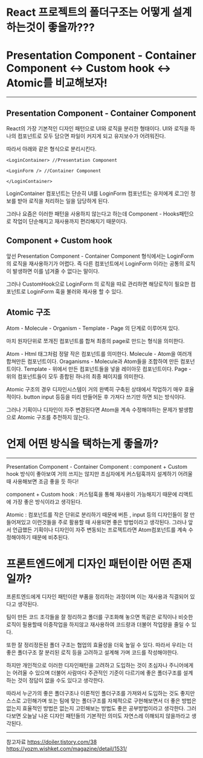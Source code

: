 # React 프로젝트의 폴더구조는 어떻게 설계하는것이 좋을까???

# Presentation Component - Container Component ↔ Custom hook ↔ Atomic를 비교해보자!
***
## Presentation Component - Container Component 

React의 가장 기본적인 디자인 패턴으로 UI와 로직을 분리한 형태이다.
UI와 로직을 하나의 컴포넌트로 모두 담으면 파일이 커지게 되고 유지보수가 어려워진다.

따라서 아래와 같은 형식으로 분리시킨다.

```
<LoginContainer> //Presentation Component

<LoginForm /> //Container Component

</LoginContainer>
```

LoginContainer 컴포넌트는 단순히 UI를
LoginForm 컴포넌트는 유저에게 로그인 정보를 받아 로직을 처리하는 일을 담당하게 된다.

그러나 요즘은 이러한 패턴을 사용하지 않는다고 하는데
Component - Hooks패턴으로 작업이 단순해지고 재사용까지 편리해지기 때문이다.

## Component + Custom hook

앞선 Presentation Component - Container Component 형식에서는 LoginForm 의 로직을 재사용하기가 어렵다. 
즉 다른 컴포넌트에서 LoginForm 이라는 공통의 로직이 발생하면 이를 넘겨줄 수 없다는 말이다.

그러나 CustomHook으로 LoginForm 의 로직을 따로 관리하면 해당로직이 필요한 컴포넌트로 LoginForm 훅을 불러와 재사용 할 수 있다.

## Atomic 구조

Atom - Molecule - Organism - Template - Page
의 단계로 이루어져 있다.

마치 원자단위로 쪼개진 컴포넌트를 합쳐 최종의 page로 만드는 형식을 의미한다.

Atom - Html 태그처럼 정말 작은 컴포넌트를 의미한다.
Molecule - Atom을 여러개 합쳐만든 컴포넌트이다.
Oraganisms - Molecule과 Atom들을 조합하여 만든 컴포넌트이다.
Template - 위에서 만든 컴포넌트들을 넣을 레이아웃 컴포넌트이다.
Page -  위의 컴포넌트들이 모두 종합된 하나의 최종 페이지를 의미한다.

Atomic 구조의 경우 디자인시스템이 거의 완벽히 구축된 상태에서 작업하기 매우 효율적이다.
button input 등등을 미리 만들어둔 후 가져다 쓰기만 하면 되는 방식이다.

그러나 기획이나 디자인이 자주 변경된다면 Atom을 계속 수정해야하는 문제가 발생함으로 Atomic 구조를 추천하지 않는다.

# 언제 어떤 방식을 택하는게 좋을까?
***
Presentation Component - Container Component : component + Custom hook 방식이 좋아보여 거의 쓰지는 않지만 초심자에게 커스텀훅까지 설계하기 어려울 때 사용해보면 조금 좋을 듯 하다!

component + Custom hook : 커스텀훅을 통해 재사용이 가능해지기 때문에 리액트에 가장 좋은 방식이라고 생각된다.

Atomic : 컴포넌트를 작은 단위로 분리하기 때문에 버튼 ,  input 등의 디자인들이 잘 만들어져있고 이런것들을 주로 활용할 때 사용되면 좋은 방법이라고 생각된다. 그러나 앞서 언급했든 기획이나 디자인이 자주 변동되는 프로젝트라면 Atom컴포넌트를 계속 수정해야하기 때문에 비추된다.

# 프론트엔드에게 디자인 패턴이란 어떤 존재일까?

프론트엔드에게 디자인 패턴이란 부품을 정리하는 과정이며 이는 재사용과 직결되어 있다고 생각된다.

팀이 만든 코드 조각들을 잘 정리하고 폴더를 구조화해 놓으면 똑같은 로직이나 비슷한 로직이 필용할때 이중작업을 하지않고 재사용하여 코드량과 더불어 작업량을 줄일 수 있다.

또한 잘 정리정돈된 폴더 구조는 협업의 효율성을 더욱 높일 수 있다. 따라서 우리는 더 좋은 폴더구조 잘 분리된 로직 등을 고려하고 설계해 가며 코드를 작성해야한다.

하지만 개인적으로 이러한 디자인패턴을 고려하고 도입하는 것이 초심자나 주니어에게는 어려울 수 있으며 더불어 사람마다 주관적인 기준이 다르기에 좋은 폴더구조를 설계하는 것이 정답이 없을 수도 있다고 생각한다.

따라서 누군가의 좋은 폴더구조나 이론적인 폴더구조를 가져와서 도입하는 것도 좋지만 스스로 고민해가며 또는 팀에 맞는 폴더구조를 자체적으로 구현해보면서 더 좋은 방법은 없는지 효율적인 방법은 없는지 고민해보는 방법도 좋은 공부방법이라고 생각한다. 그러다보면 오늘날 나온 디자인 패턴들의 기본적인 의미도 자연스레 이해되지 않을까라고 생각된다.

***
참고자료
https://doiler.tistory.com/38
https://yozm.wishket.com/magazine/detail/1531/